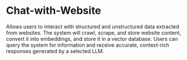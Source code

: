 # Chat-with-Website
Allows users to interact with structured and unstructured data extracted from websites. The system will crawl, scrape, and store website content, convert it into embeddings, and store it in a vector database. Users can query the system for information and receive accurate, context-rich responses generated by a selected LLM.
